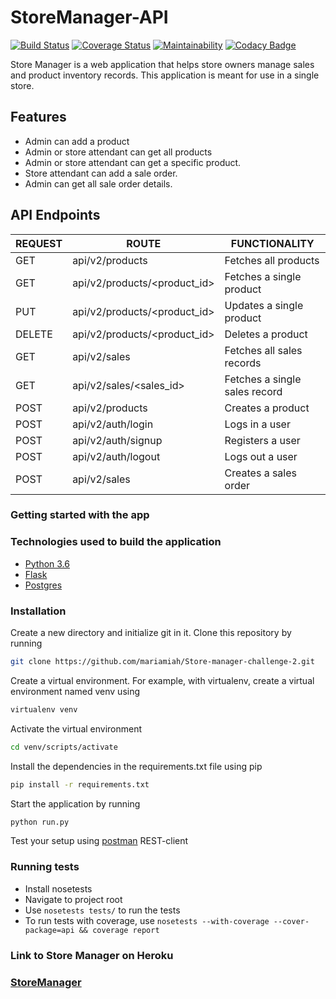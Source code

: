 # StoreManager-API

[![Build Status](https://travis-ci.org/mariamiah/Store-manager-challenge-2.svg?branch=develop)](https://travis-ci.org/mariamiah/Store-manager-challenge-2)
[![Coverage Status](https://coveralls.io/repos/github/mariamiah/Store-manager-challenge-2/badge.svg?branch=develop)](https://coveralls.io/github/mariamiah/Store-manager-challenge-2?branch=develop)
[![Maintainability](https://api.codeclimate.com/v1/badges/618edf7cfaa304ef1853/maintainability)](https://codeclimate.com/github/mariamiah/Store-manager-challenge-2/maintainability)
[![Codacy Badge](https://api.codacy.com/project/badge/Grade/95a397aa553941df879ac492bdd1411b)](https://www.codacy.com/app/mariamiah/Store-manager-challenge-2?utm_source=github.com&amp;utm_medium=referral&amp;utm_content=mariamiah/Store-manager-challenge-2&amp;utm_campaign=Badge_Grade)

Store Manager is a web application that helps store owners manage sales and product inventory records. This application is meant for use in a single store.

## Features

-   Admin can add a product
-   Admin or store attendant can get all products
-   Admin or store attendant can get a specific product.
-   Store attendant can add a sale order.
-   Admin can get all sale order details.

## API Endpoints

| REQUEST | ROUTE                           | FUNCTIONALITY                 |
| ------- | ------------------------------- | ----------------------------- |
| GET     | api/v2/products                 | Fetches all products          |
| GET     | api/v2/products/&lt;product_id> | Fetches a single product      |
| PUT     | api/v2/products/&lt;product_id> | Updates a single product      |
| DELETE  | api/v2/products/&lt;product_id> | Deletes a product             |
| GET     | api/v2/sales                    | Fetches all sales records     |
| GET     | api/v2/sales/&lt;sales_id>      | Fetches a single sales record |
| POST    | api/v2/products                 | Creates a product             |
| POST    | api/v2/auth/login               | Logs in a user                |
| POST    | api/v2/auth/signup              | Registers a user              |
| POST    | api/v2/auth/logout              | Logs out a user               |
| POST    | api/v2/sales                    | Creates a sales order         |

### Getting started with the app

### Technologies used to build the application

-   [Python 3.6](https://docs.python.org/3/)
-   [Flask](http://flask.pocoo.org/)
-   [Postgres](http://postgresql.org/)

### Installation

Create a new directory and initialize git in it. Clone this repository by running

```sh
git clone https://github.com/mariamiah/Store-manager-challenge-2.git
```

Create a virtual environment. For example, with virtualenv, create a virtual environment named venv using

```sh
virtualenv venv
```

Activate the virtual environment

```sh
cd venv/scripts/activate
```

Install the dependencies in the requirements.txt file using pip

```sh
pip install -r requirements.txt
```

Start the application by running

```sh
python run.py
```

Test your setup using [postman](www.getpostman.com) REST-client

### Running tests

-   Install nosetests
-   Navigate to project root
-   Use `nosetests tests/` to run the tests
-   To run tests with coverage, use `nosetests --with-coverage --cover-package=api && coverage report`

### Link to Store Manager on Heroku

### [StoreManager](https://storemanager15.herokuapp.com/apidocs/)
